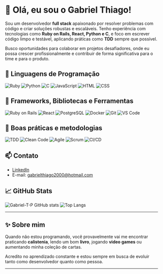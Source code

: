 # 👋 Olá, eu sou o Gabriel Thiago!

Sou um desenvolvedor **full stack** apaixonado por resolver problemas com código e criar soluções robustas e escaláveis. Tenho experiência com tecnologias como **Ruby on Rails, React, Python e C**, e foco em escrever código limpo e testável, aplicando práticas como **TDD** sempre que possível.

Busco oportunidades para colaborar em projetos desafiadores, onde eu possa crescer profissionalmente e contribuir de forma significativa para o time e para o produto.


## 🧠 Linguagens de Programação

![Ruby](https://img.shields.io/badge/-Ruby-red?style=flat-square&logo=ruby)
![Python](https://img.shields.io/badge/-Python-3776AB?style=flat-square&logo=python&logoColor=white)
![C](https://img.shields.io/badge/-C-00599C?style=flat-square&logo=c&logoColor=white)
![JavaScript](https://img.shields.io/badge/-JavaScript-F7DF1E?style=flat-square&logo=javascript&logoColor=black)
![HTML](https://img.shields.io/badge/-HTML5-E34F26?style=flat-square&logo=html5&logoColor=white)
![CSS](https://img.shields.io/badge/-CSS3-1572B6?style=flat-square&logo=css3)


## 🧰 Frameworks, Bibliotecas e Ferramentas

![Ruby on Rails](https://img.shields.io/badge/-Ruby_on_Rails-CC0000?style=flat-square&logo=rubyonrails)
![React](https://img.shields.io/badge/-React-61DAFB?style=flat-square&logo=react)
![PostgreSQL](https://img.shields.io/badge/-PostgreSQL-336791?style=flat-square&logo=postgresql)
![Docker](https://img.shields.io/badge/-Docker-2496ED?style=flat-square&logo=docker)
![Git](https://img.shields.io/badge/-Git-F05032?style=flat-square&logo=git)
![VS Code](https://img.shields.io/badge/-VS_Code-007ACC?style=flat-square&logo=visual-studio-code)


## 🧪 Boas práticas e metodologias

![TDD](https://img.shields.io/badge/-TDD-00C853?style=flat-square&logo=testing-library&logoColor=white)
![Clean Code](https://img.shields.io/badge/-Clean%20Code-1f425f?style=flat-square)
![Agile](https://img.shields.io/badge/-Agile-02569B?style=flat-square&logo=scrumalliance)
![Scrum](https://img.shields.io/badge/-Scrum-6DB33F?style=flat-square)
![CI/CD](https://img.shields.io/badge/-CI/CD-blue?style=flat-square&logo=githubactions)


## 📫 Contato

- [LinkedIn](https://www.linkedin.com/in/gabriel-thiago-tavares-ribeiro-31aaa8189/)
- E-mail: gabrielthiago2000@hotmail.com


## 📈 GitHub Stats

![Gabriel-T-P GitHub stats](https://github-readme-stats.vercel.app/api?username=Gabriel-T-P&show_icons=true&theme=default)
![Top Langs](https://github-readme-stats.vercel.app/api/top-langs/?username=Gabriel-T-P&layout=compact)

---

## ✨ Sobre mim

Quando não estou programando, você provavelmente vai me encontrar praticando **calistenia**, lendo um bom **livro**, jogando **video games** ou aumentando minha coleção de cartas.

Acredito no aprendizado constante e estou sempre em busca de evoluir tanto como desenvolvedor quanto como pessoa.

---
